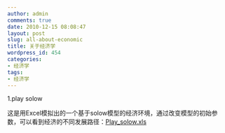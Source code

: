 ```yaml
---
author: admin
comments: true
date: 2010-12-15 08:08:47
layout: post
slug: all-about-economic
title: 关于经济学
wordpress_id: 454
categories:
- 经济学
tags:
- 经济学
---
```


1.play solow

这是用Excel模拟出的一个基于solow模型的经济环境，通过改变模型的初始参数，可以看到经济的不同发展路径：[Play_solow.xls](http://yishuo.cos.name/wp-content/uploads/2010/12/Play_solow.xls)

[
](http://yishuo.cos.name/wp-content/uploads/2010/12/play_solow.png)
